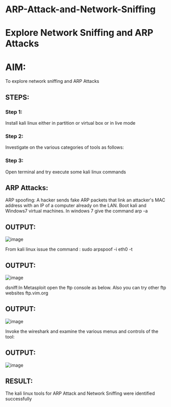 # ARP-Attack-and-Network-Sniffing
# Explore Network Sniffing and ARP Attacks

# AIM:

To explore network sniffing and ARP Attacks

## STEPS:

### Step 1:

Install kali linux either in partition or virtual box or in live mode

### Step 2:

Investigate on the various categories of tools as follows:


### Step 3:
Open terminal and try execute some kali linux commands

## ARP Attacks:  
ARP spoofing: A hacker sends fake ARP packets that link an attacker's MAC address with an IP of a computer already on the LAN. 
Boot kali and Windows7 virtual machines.
In windows 7 give the command arp -a
## OUTPUT:
![image](https://github.com/Pranav-AJ/ARP-Attack-and-Network-Sniffing/assets/118904526/d70510ab-90dd-4bf9-83f6-eb202c78bc36)


From kali linux issue the command :
sudo arpspoof -i eth0 -t <target system> <gateway>
## OUTPUT:
![image](https://github.com/Pranav-AJ/ARP-Attack-and-Network-Sniffing/assets/118904526/facb152e-d4b5-4939-b593-3a9f8ae17377)


 dsniff:In Metasploit open the ftp console as below. Also you can try other ftp websites ftp.vim.org

 ## OUTPUT:
![image](https://github.com/Pranav-AJ/ARP-Attack-and-Network-Sniffing/assets/118904526/7df1b1bd-186e-43e6-93c0-091ab8199c79)


Invoke the wireshark and examine the various menus  and controls of the tool:

## OUTPUT:
![image](https://github.com/Pranav-AJ/ARP-Attack-and-Network-Sniffing/assets/118904526/a93ffeac-59d1-4472-b086-32701d25c817)






## RESULT:
The kali linux tools for ARP Attack and Network Sniffing were identified successfully
